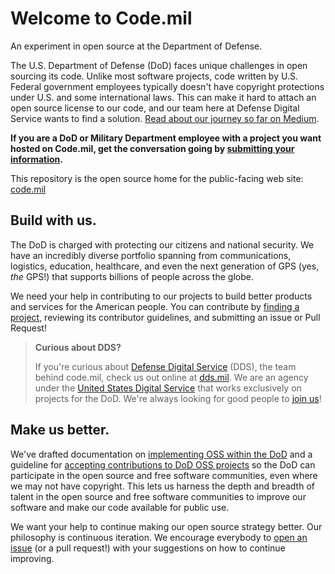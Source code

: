 # Welcome to Code.mil  
An experiment in open source at the Department of Defense.

The U.S. Department of Defense (DoD) faces unique challenges in open sourcing its code. Unlike most software projects, code written by U.S. Federal government employees typically doesn't have copyright protections under U.S. and some international laws. This can make it hard to attach an open source license to our code, and our team here at Defense Digital Service wants to find a solution. [Read about our journey so far on Medium](https://medium.com/@DefenseDigitalService/code-mil-an-open-source-initiative-at-the-pentagon-5ae4986b79bc#.i78how76u).

**If you are a DoD or Military Department employee with a project you want hosted on Code.mil, get the conversation going by [submitting your information](https://docs.google.com/forms/d/e/1FAIpQLSebDzfqkH8ANSuqQFqValypmceVxNfEzOxMURfQQBAt4IgFQw/viewform?usp=sf_link).**

This repository is the open source home for the public-facing web site: [code.mil](https://code.mil)

## Build with us.

The DoD is charged with protecting our citizens and national security. We have an incredibly diverse portfolio spanning from communications, logistics, education, healthcare, and even the next generation of GPS (yes, *the* GPS!) that supports billions of people across the globe.

We need your help in contributing to our projects to build better products and services for the American people. You can contribute by [finding a project](https://github.com/topics/code-mil), reviewing its contributor guidelines, and submitting an issue or Pull Request!

> **Curious about DDS?**
>
> If you're curious about [Defense Digital Service](https://dds.mil) (DDS), the team behind code.mil, check us out online at [dds.mil](https://dds.mil). We are an agency under the [United States Digital Service](https://usds.gov) that works exclusively on projects for the DoD. We're always looking for good people to [join us](https://www.dds.mil/#join)!

## Make us better.

We've drafted documentation on [implementing OSS within the DoD](/implenentation-guide.html) and a guideline for [accepting contributions to DoD OSS projects](/contributing.html) so the DoD can participate in the open source and free software communities, even where we may not have copyright. This lets us harness the depth and breadth of talent in the open source and free software communities to improve our software and make our code available for public use.

We want your help to continue making our open source strategy better. Our philosophy is continuous iteration. We encourage everybody to [open an issue](https://github.com/deptofdefense/code.mil/issues/new) (or a pull request!) with your suggestions on how to continue improving.
